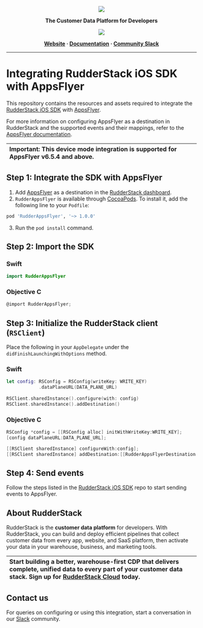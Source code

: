 <p align="center">
  <a href="https://rudderstack.com/">
    <img src="https://user-images.githubusercontent.com/59817155/121357083-1c571300-c94f-11eb-8cc7-ce6df13855c9.png">
  </a>
</p>

<p align="center"><b>The Customer Data Platform for Developers</b></p>

<p align="center">
  <a href="https://cocoapods.org/pods/RudderAppsFlyer">
    <img src="https://img.shields.io/cocoapods/v/RudderAppsFlyer.svg?style=flat">
    </a>
</p>

<p align="center">
  <b>
    <a href="https://rudderstack.com">Website</a>
    ·
    <a href="https://www.rudderstack.com/docs/stream-sources/rudderstack-sdk-integration-guides/rudderstack-ios-sdk/ios-v2/">Documentation</a>
    ·
    <a href="https://rudderstack.com/join-rudderstack-slack-community">Community Slack</a>
  </b>
</p>

---
# Integrating RudderStack iOS SDK with AppsFlyer

This repository contains the resources and assets required to integrate the [RudderStack iOS SDK](https://www.rudderstack.com/docs/stream-sources/rudderstack-sdk-integration-guides/rudderstack-ios-sdk/ios-v2/) with [AppsFlyer](https://www.AppsFlyer.net/).

For more information on configuring AppsFlyer as a destination in RudderStack and the supported events and their mappings, refer to the [AppsFlyer documentation](https://www.rudderstack.com/docs/stream-sources/appsflyer/).

| Important: This device mode integration is supported for AppsFlyer v6.5.4 and above. |
| :---|

## Step 1: Integrate the SDK with AppsFlyer

1. Add [AppsFlyer](https://www.appsflyer.com/) as a destination in the [RudderStack dashboard](https://app.rudderstack.com/).
2. `RudderAppsFlyer` is available through [CocoaPods](https://cocoapods.org). To install it, add the following line to your `Podfile`:

```ruby
pod 'RudderAppsFlyer', '~> 1.0.0'
```

3. Run the `pod install` command.

## Step 2: Import the SDK

### Swift

```swift
import RudderAppsFlyer
```

### Objective C

```objective-c
@import RudderAppsFlyer;
```

## Step 3: Initialize the RudderStack client (`RSClient`)

Place the following in your `AppDelegate` under the `didFinishLaunchingWithOptions` method.

### Swift

```swift
let config: RSConfig = RSConfig(writeKey: WRITE_KEY)
            .dataPlaneURL(DATA_PLANE_URL)       
             
RSClient.sharedInstance().configure(with: config)
RSClient.sharedInstance().addDestination()
```

### Objective C

```objective-c
RSConfig *config = [[RSConfig alloc] initWithWriteKey:WRITE_KEY];
[config dataPlaneURL:DATA_PLANE_URL];

[[RSClient sharedInstance] configureWith:config];
[[RSClient sharedInstance] addDestination:[[RudderAppsFlyerDestination alloc] init]];
```

## Step 4: Send events

Follow the steps listed in the [RudderStack iOS SDK](https://github.com/rudderlabs/rudder-sdk-ios/tree/master-v2#sending-events) repo to start sending events to AppsFlyer.

## About RudderStack

RudderStack is the **customer data platform** for developers. With RudderStack, you can build and deploy efficient pipelines that collect customer data from every app, website, and SaaS platform, then activate your data in your warehouse, business, and marketing tools.

| Start building a better, warehouse-first CDP that delivers complete, unified data to every part of your customer data stack. Sign up for [RudderStack Cloud](https://app.rudderstack.com/signup?type=freetrial) today. |
| :---|

## Contact us

For queries on configuring or using this integration, start a conversation in our [Slack](https://rudderstack.com/join-rudderstack-slack-community) community.
